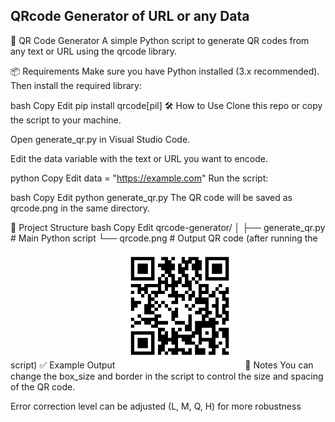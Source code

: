 ## QRcode Generator of URL or any Data
🧾 QR Code Generator
A simple Python script to generate QR codes from any text or URL using the qrcode library.

📦 Requirements
Make sure you have Python installed (3.x recommended). Then install the required library:

bash
Copy
Edit
pip install qrcode[pil]
🛠️ How to Use
Clone this repo or copy the script to your machine.

Open generate_qr.py in Visual Studio Code.

Edit the data variable with the text or URL you want to encode.

python
Copy
Edit
data = "https://example.com"
Run the script:

bash
Copy
Edit
python generate_qr.py
The QR code will be saved as qrcode.png in the same directory.

📁 Project Structure
bash
Copy
Edit
qrcode-generator/
│
├── generate_qr.py       # Main Python script
└── qrcode.png           # Output QR code (after running the script)
✅ Example Output
<img src="qrcode.png" alt="QR Code" width="200"/>
📌 Notes
You can change the box_size and border in the script to control the size and spacing of the QR code.

Error correction level can be adjusted (L, M, Q, H) for more robustness
